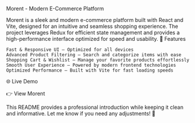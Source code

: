 Morent - Modern E-Commerce Platform

Morent is a sleek and modern e-commerce platform built with React and Vite, designed for an intuitive and seamless shopping experience. The project leverages Redux for efficient state management and provides a high-performance interface optimized for speed and usability.
🚀 Features

    Fast & Responsive UI – Optimized for all devices
    Advanced Product Filtering – Search and categorize items with ease
    Shopping Cart & Wishlist – Manage your favorite products effortlessly
    Smooth User Experience – Powered by modern frontend technologies
    Optimized Performance – Built with Vite for fast loading speeds

🌐 Live Demo

👉 View Morent

This README provides a professional introduction while keeping it clean and informative. Let me know if you need any adjustments! 🚀
